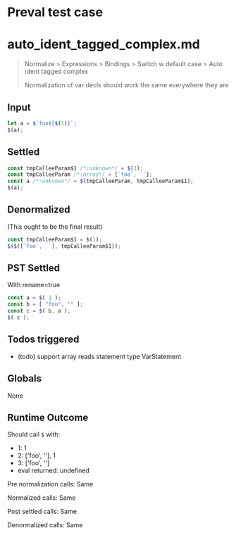 # Preval test case

# auto_ident_tagged_complex.md

> Normalize > Expressions > Bindings > Switch w default case > Auto ident tagged complex
>
> Normalization of var decls should work the same everywhere they are

## Input

`````js filename=intro
let a = $`foo${$(1)}`;
$(a);
`````


## Settled


`````js filename=intro
const tmpCalleeParam$1 /*:unknown*/ = $(1);
const tmpCalleeParam /*:array*/ = [`foo`, ``];
const a /*:unknown*/ = $(tmpCalleeParam, tmpCalleeParam$1);
$(a);
`````


## Denormalized
(This ought to be the final result)

`````js filename=intro
const tmpCalleeParam$1 = $(1);
$($([`foo`, ``], tmpCalleeParam$1));
`````


## PST Settled
With rename=true

`````js filename=intro
const a = $( 1 );
const b = [ "foo", "" ];
const c = $( b, a );
$( c );
`````


## Todos triggered


- (todo) support array reads statement type VarStatement


## Globals


None


## Runtime Outcome


Should call `$` with:
 - 1: 1
 - 2: ['foo', ''], 1
 - 3: ['foo', '']
 - eval returned: undefined

Pre normalization calls: Same

Normalized calls: Same

Post settled calls: Same

Denormalized calls: Same
